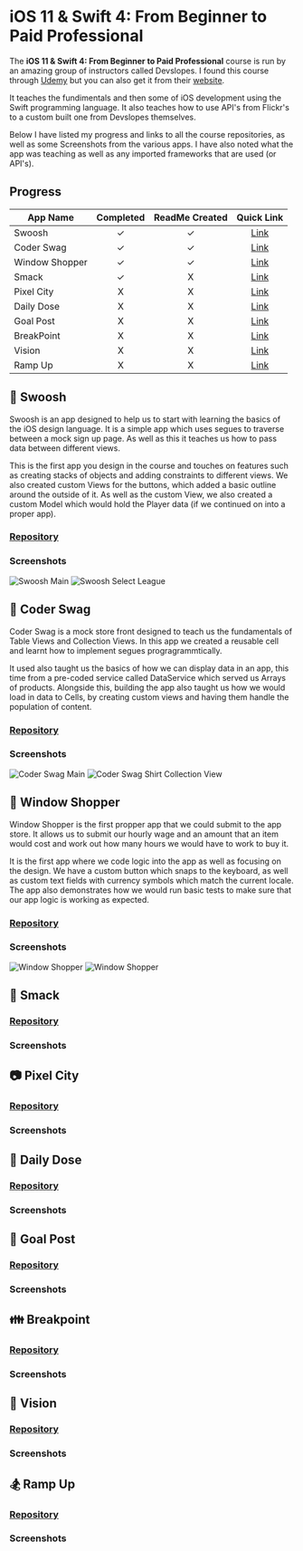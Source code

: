 # iOS 11 & Swift 4: From Beginner to Paid Professional
The **iOS 11 & Swift 4: From Beginner to Paid Professional** course is run by an amazing group of instructors called Devslopes. I found this course through [Udemy](https://www.udemy.com/devslopes-ios11/) but you can also get it from their [website](https://devslopes.com/). 

It teaches the fundimentals and then some of iOS development using the Swift programming language. It also teaches how to use API's from Flickr's to a custom built one from Devslopes themselves. 

Below I have listed my progress and links to all the course repositories, as well as some Screenshots from the various apps. I have also noted what the app was teaching as well as any imported frameworks that are used (or API's).
## Progress
App Name       | Completed  | ReadMe Created  | Quick Link  
-------------- | :--------: | :-------------: | :-----------: 
Swoosh         | &#10003;   | &#10003;        | [Link](https://github.com/thomaspickup/ios11-swoosh)
Coder Swag     | &#10003;   | &#10003;        | [Link](https://github.com/thomaspickup/ios11-coder)
Window Shopper | &#10003;   | &#10003;        | [Link](https://github.com/thomaspickup/ios11-window)
Smack          | &#10003;   | X               | [Link](https://github.com/thomaspickup/ios11-smack)
Pixel City     | X          | X               | [Link](https://github.com/thomaspickup/ios11-pixelcity)
Daily Dose     | X          | X               | [Link](https://github.com/thomaspickup/ios11-dailydose)
Goal Post      | X          | X               | [Link](https://github.com/thomaspickup/ios11-goalpost)
BreakPoint     | X          | X               | [Link](https://github.com/thomaspickup/ios11-breakpoint)
Vision         | X          | X               | [Link](https://github.com/thomaspickup/ios11-vision)
Ramp Up        | X          | X               | [Link](https://github.com/thomaspickup/ios11-rampup)
## :basketball: Swoosh
Swoosh is an app designed to help us to start with learning the basics of the iOS design language. It is a simple app which uses segues to traverse between a mock sign up page. 
As well as this it teaches us how to pass data between different views.

This is the first app you design in the course and touches on features such as creating stacks of objects and adding constraints to different views. We also created custom Views for the buttons, which added a basic outline around the outside of it. As well as the custom View, we also created a custom Model which would hold the Player data (if we continued on into a proper app). 

### [Repository](https://github.com/thomaspickup/ios11-swoosh)
### Screenshots
![Swoosh Main](https://github.com/thomaspickup/udemy-ios11-course/blob/master/Assets/1.%20Swoosh/IMG_0024.png?raw=true)
![Swoosh Select League](https://github.com/thomaspickup/udemy-ios11-course/blob/master/Assets/1.%20Swoosh/IMG_0025.png?raw=true)

## :shirt: Coder Swag
Coder Swag is a mock store front designed to teach us the fundamentals of Table Views and Collection Views. In this app we created a reusable cell and learnt how to implement segues progragrammtically. 

It used also taught us the basics of how we can display data in an app, this time from a pre-coded service called DataService which served us Arrays of products. Alongside this, building the app also taught us how we would load in data to Cells, by creating custom views and having them handle the population of content.
### [Repository](https://github.com/thomaspickup/ios11-coder)
### Screenshots
![Coder Swag Main](https://github.com/thomaspickup/udemy-ios11-course/blob/master/Assets/2.%20Coder%20Swag/IMG_0027.png?raw=true)
![Coder Swag Shirt Collection View](https://github.com/thomaspickup/udemy-ios11-course/blob/master/Assets/2.%20Coder%20Swag/IMG_0029.png?raw=true)

## :money_with_wings: Window Shopper
Window Shopper is the first propper app that we could submit to the app store. It allows us to submit our hourly wage and an amount that an item would cost and work out how many hours we would have to work to buy it. 

It is the first app where we code logic into the app as well as focusing on the design. We have a custom button which snaps to the keyboard, as well as custom text fields with currency symbols which match the current locale. The app also demonstrates how we would run basic tests to make sure that our app logic is working as expected.
### [Repository](https://github.com/thomaspickup/ios11-window)
### Screenshots
![Window Shopper](https://github.com/thomaspickup/udemy-ios11-course/blob/master/Assets/3.%20Window%20Shopper/IMG_0031.png?raw=true)
![Window Shopper](https://github.com/thomaspickup/udemy-ios11-course/blob/master/Assets/3.%20Window%20Shopper/IMG_0032.png?raw=true)

## :mega: Smack

### [Repository](https://github.com/thomaspickup/ios11-smack)
### Screenshots

## :camera: Pixel City

### [Repository](https://github.com/thomaspickup/ios11-pixelcity)
### Screenshots

## :newspaper: Daily Dose

### [Repository](https://github.com/thomaspickup/ios11-dailydose)
### Screenshots

## :tada: Goal Post

### [Repository](https://github.com/thomaspickup/ios11-goalpost)
### Screenshots

## :family: Breakpoint

### [Repository](https://github.com/thomaspickup/ios11-breakpoint)
### Screenshots

## :eyes: Vision

### [Repository](https://github.com/thomaspickup/ios11-vision)
### Screenshots

## :snowboarder: Ramp Up

### [Repository](https://github.com/thomaspickup/ios11-rampup)
### Screenshots
